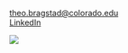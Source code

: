  theo.bragstad@colorado.edu  
[LinkedIn](https://www.linkedin.com/in/theobragstad)


![](https://c.tenor.com/WPdEYzCBUW4AAAAC/polarbearbaby-cute.gif)


